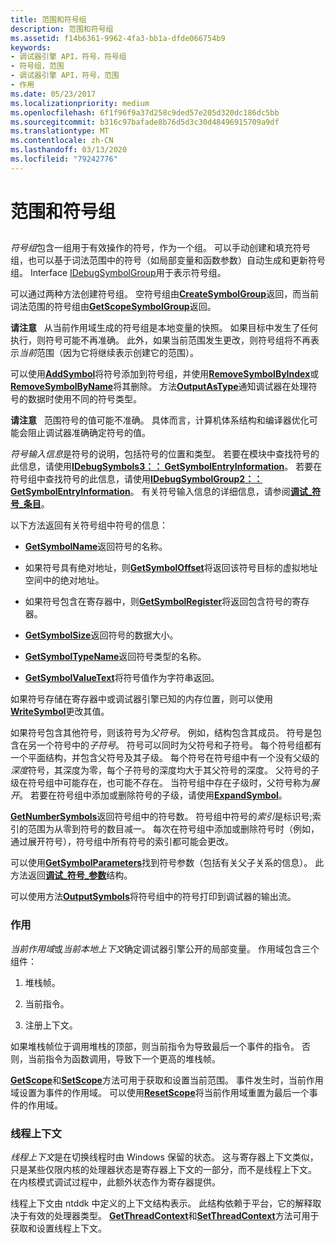 ```yaml
---
title: 范围和符号组
description: 范围和符号组
ms.assetid: f14b6361-9962-4fa3-bb1a-dfde066754b9
keywords:
- 调试器引擎 API，符号，符号组
- 符号组，范围
- 调试器引擎 API，符号，范围
- 作用
ms.date: 05/23/2017
ms.localizationpriority: medium
ms.openlocfilehash: 6f1f96f9a37d258c9ded57e205d320dc186dc5bb
ms.sourcegitcommit: b316c97bafade8b76d5d3c30d48496915709a9df
ms.translationtype: MT
ms.contentlocale: zh-CN
ms.lasthandoff: 03/13/2020
ms.locfileid: "79242776"
---
```

# <a name="scopes-and-symbol-groups"></a>范围和符号组


## <span id="ddk_scopes_and_symbol_groups_dbx"></span><span id="DDK_SCOPES_AND_SYMBOL_GROUPS_DBX"></span>


*符号组*包含一组用于有效操作的符号，作为一个组。 可以手动创建和填充符号组，也可以基于词法范围中的符号（如局部变量和函数参数）自动生成和更新符号组。 Interface [IDebugSymbolGroup](https://docs.microsoft.com/windows-hardware/drivers/ddi/dbgeng/nn-dbgeng-idebugsymbolgroup)用于表示符号组。

可以通过两种方法创建符号组。 空符号组由[**CreateSymbolGroup**](https://docs.microsoft.com/windows-hardware/drivers/ddi/dbgeng/nf-dbgeng-idebugsymbols3-createsymbolgroup)返回，而当前词法范围的符号组由[**GetScopeSymbolGroup**](https://docs.microsoft.com/windows-hardware/drivers/ddi/dbgeng/nf-dbgeng-idebugsymbols3-getscopesymbolgroup)返回。

**请注意**   从当前作用域生成的符号组是本地变量的快照。 如果目标中发生了任何执行，则符号可能不再准确。 此外，如果当前范围发生更改，则符号组将不再表示*当前*范围（因为它将继续表示创建它的范围）。

 

可以使用[**AddSymbol**](https://docs.microsoft.com/windows-hardware/drivers/ddi/dbgeng/nf-dbgeng-idebugsymbolgroup2-addsymbol)将符号添加到符号组，并使用[**RemoveSymbolByIndex**](https://docs.microsoft.com/windows-hardware/drivers/ddi/dbgeng/nf-dbgeng-idebugsymbolgroup2-removesymbolbyindex)或[**RemoveSymbolByName**](https://docs.microsoft.com/windows-hardware/drivers/ddi/dbgeng/nf-dbgeng-idebugsymbolgroup2-removesymbolbyname)将其删除。 方法[**OutputAsType**](https://docs.microsoft.com/windows-hardware/drivers/ddi/dbgeng/nf-dbgeng-idebugsymbolgroup2-outputastype)通知调试器在处理符号的数据时使用不同的符号类型。

**请注意**   范围符号的值可能不准确。 具体而言，计算机体系结构和编译器优化可能会阻止调试器准确确定符号的值。

 

*符号输入信息*是符号的说明，包括符号的位置和类型。 若要在模块中查找符号的此信息，请使用[**IDebugSymbols3：： GetSymbolEntryInformation**](https://docs.microsoft.com/windows-hardware/drivers/ddi/dbgeng/nf-dbgeng-idebugsymbols3-getsymbolentryinformation)。 若要在符号组中查找符号的此信息，请使用[**IDebugSymbolGroup2：： GetSymbolEntryInformation**](https://docs.microsoft.com/windows-hardware/drivers/ddi/dbgeng/nf-dbgeng-idebugsymbolgroup2-getsymbolentryinformation)。 有关符号输入信息的详细信息，请参阅[**调试\_符号\_条目**](https://docs.microsoft.com/windows-hardware/drivers/ddi/dbgeng/ns-dbgeng-_debug_symbol_entry)。

以下方法返回有关符号组中符号的信息：

-   [**GetSymbolName**](https://docs.microsoft.com/windows-hardware/drivers/ddi/dbgeng/nf-dbgeng-idebugsymbolgroup2-getsymbolname)返回符号的名称。

-   如果符号具有绝对地址，则[**GetSymbolOffset**](https://docs.microsoft.com/windows-hardware/drivers/ddi/dbgeng/nf-dbgeng-idebugsymbolgroup2-getsymboloffset)将返回该符号目标的虚拟地址空间中的绝对地址。

-   如果符号包含在寄存器中，则[**GetSymbolRegister**](https://docs.microsoft.com/windows-hardware/drivers/ddi/dbgeng/nf-dbgeng-idebugsymbolgroup2-getsymbolregister)将返回包含符号的寄存器。

-   [**GetSymbolSize**](https://docs.microsoft.com/windows-hardware/drivers/ddi/dbgeng/nf-dbgeng-idebugsymbolgroup2-getsymbolsize)返回符号的数据大小。

-   [**GetSymbolTypeName**](https://docs.microsoft.com/windows-hardware/drivers/ddi/dbgeng/nf-dbgeng-idebugsymbolgroup2-getsymboltypename)返回符号类型的名称。

-   [**GetSymbolValueText**](https://docs.microsoft.com/windows-hardware/drivers/ddi/dbgeng/nf-dbgeng-idebugsymbolgroup2-getsymbolvaluetext)将符号值作为字符串返回。

如果符号存储在寄存器中或调试器引擎已知的内存位置，则可以使用[**WriteSymbol**](https://docs.microsoft.com/windows-hardware/drivers/ddi/dbgeng/nf-dbgeng-idebugsymbolgroup2-writesymbol)更改其值。

如果符号包含其他符号，则该符号为*父符号*。 例如，结构包含其成员。 符号是包含在另一个符号中的*子符号*。 符号可以同时为父符号和子符号。 每个符号组都有一个平面结构，并包含父符号及其子级。 每个符号在符号组中有一个没有父级的*深度*符号，其深度为零，每个子符号的深度均大于其父符号的深度。 父符号的子级在符号组中可能存在，也可能不存在。 当符号组中存在子级时，父符号称为*展开*。 若要在符号组中添加或删除符号的子级，请使用[**ExpandSymbol**](https://docs.microsoft.com/windows-hardware/drivers/ddi/dbgeng/nf-dbgeng-idebugsymbolgroup2-expandsymbol)。

[**GetNumberSymbols**](https://docs.microsoft.com/windows-hardware/drivers/ddi/dbgeng/nf-dbgeng-idebugsymbolgroup2-getnumbersymbols)返回符号组中的符号数。 符号组中符号的*索引*是标识号;索引的范围为从零到符号的数目减一。 每次在符号组中添加或删除符号时（例如，通过展开符号），符号组中所有符号的索引都可能会更改。

可以使用[**GetSymbolParameters**](https://docs.microsoft.com/windows-hardware/drivers/ddi/dbgeng/nf-dbgeng-idebugsymbolgroup2-getsymbolparameters)找到符号参数（包括有关父子关系的信息）。 此方法返回[**调试\_符号\_参数**](https://docs.microsoft.com/windows-hardware/drivers/ddi/dbgeng/ns-dbgeng-_debug_symbol_parameters)结构。

可以使用方法[**OutputSymbols**](https://docs.microsoft.com/windows-hardware/drivers/ddi/dbgeng/nf-dbgeng-idebugsymbolgroup2-outputsymbols)将符号组中的符号打印到调试器的输出流。

### <a name="span-idscopesspanspan-idscopesspanscopes"></a><span id="scopes"></span><span id="SCOPES"></span>作用

*当前作用域*或*当前本地上下文*确定调试器引擎公开的局部变量。 作用域包含三个组件：

1.  堆栈帧。

2.  当前指令。

3.  注册上下文。

如果堆栈帧位于调用堆栈的顶部，则当前指令为导致最后一个事件的指令。 否则，当前指令为函数调用，导致下一个更高的堆栈帧。

[**GetScope**](https://docs.microsoft.com/windows-hardware/drivers/ddi/dbgeng/nf-dbgeng-idebugsymbols3-getscope)和[**SetScope**](https://docs.microsoft.com/windows-hardware/drivers/ddi/dbgeng/nf-dbgeng-idebugsymbols3-setscope)方法可用于获取和设置当前范围。 事件发生时，当前作用域设置为事件的作用域。 可以使用[**ResetScope**](https://docs.microsoft.com/windows-hardware/drivers/ddi/dbgeng/nf-dbgeng-idebugsymbols3-resetscope)将当前作用域重置为最后一个事件的作用域。

### <a name="span-idthread-contextspanspan-idthread_contextspanthread-context"></a><span id="thread-context"></span><span id="THREAD_CONTEXT"></span>线程上下文

*线程上下文*是在切换线程时由 Windows 保留的状态。 这与寄存器上下文类似，只是某些仅限内核的处理器状态是寄存器上下文的一部分，而不是线程上下文。 在内核模式调试过程中，此额外状态作为寄存器提供。

线程上下文由 ntddk 中定义的上下文结构表示。 此结构依赖于平台，它的解释取决于有效的处理器类型。 [**GetThreadContext**](https://docs.microsoft.com/windows-hardware/drivers/ddi/dbgeng/nf-dbgeng-idebugadvanced3-getthreadcontext)和[**SetThreadContext**](https://docs.microsoft.com/windows-hardware/drivers/ddi/dbgeng/nf-dbgeng-idebugadvanced3-setthreadcontext)方法可用于获取和设置线程上下文。

 

 





